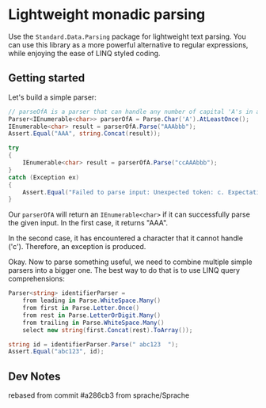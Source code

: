 Lightweight monadic parsing
===========================
Use the `Standard.Data.Parsing` package for lightweight text parsing. You can use this library as a more powerful alternative to regular expressions, while enjoying 
the ease of LINQ styled coding.


Getting started
---------------
Let's build a simple parser:

```C#
// parseOfA is a parser that can handle any number of capital 'A's in a row
Parser<IEnumerable<char>> parserOfA = Parse.Char('A').AtLeastOnce();
IEnumerable<char> result = parserOfA.Parse("AAAbbb");
Assert.Equal("AAA", string.Concat(result));

try
{
	IEnumerable<char> result = parserOfA.Parse("ccAAAbbb");
}
catch (Exception ex)
{
	Assert.Equal("Failed to parse input: Unexpected token: c. Expectations: expected A; Remainer: Line 1, Column 1; Last consumed: ", ex.Message);
}
```

Our `parserOfA` will return an `IEnumerable<char>` if it can successfully parse the given input. In the first case, it returns "AAA".

In the second case, it has encountered a character that it cannot handle ('c'). Therefore, an exception is produced.

Okay. Now to parse something useful, we need to combine multiple simple parsers into a bigger one. The best way to do that is to use LINQ query comprehensions:

```C#
Parser<string> identifierParser =
    from leading in Parse.WhiteSpace.Many()
    from first in Parse.Letter.Once()
    from rest in Parse.LetterOrDigit.Many()
    from trailing in Parse.WhiteSpace.Many()
    select new string(first.Concat(rest).ToArray());

string id = identifierParser.Parse(" abc123  ");
Assert.Equal("abc123", id);
```



Dev Notes
---------
rebased from commit #a286cb3 from sprache/Sprache
